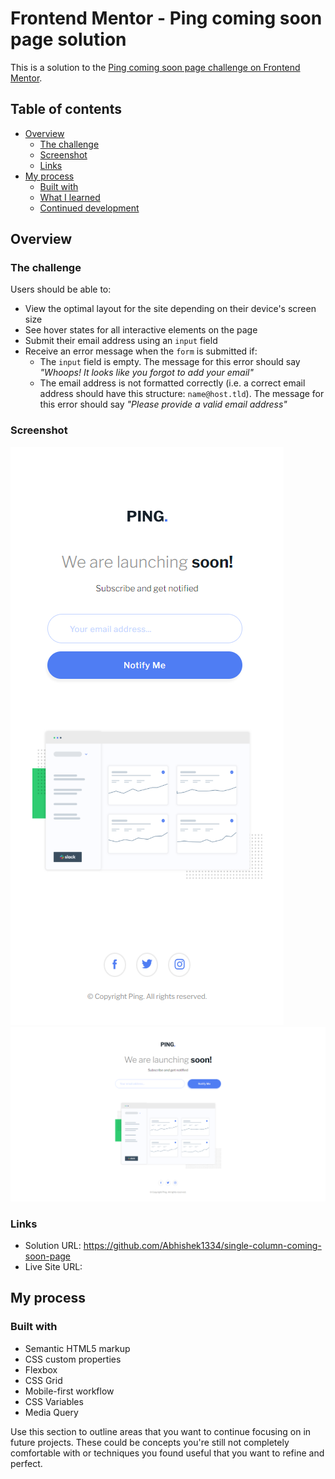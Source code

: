 # Frontend Mentor - Ping coming soon page solution

This is a solution to the [Ping coming soon page challenge on Frontend Mentor](https://www.frontendmentor.io/challenges/ping-single-column-coming-soon-page-5cadd051fec04111f7b848da).

## Table of contents

- [Overview](#overview)
  - [The challenge](#the-challenge)
  - [Screenshot](#screenshot)
  - [Links](#links)
- [My process](#my-process)
  - [Built with](#built-with)
  - [What I learned](#what-i-learned)
  - [Continued development](#continued-development)

## Overview

### The challenge

Users should be able to:

- View the optimal layout for the site depending on their device's screen size
- See hover states for all interactive elements on the page
- Submit their email address using an `input` field
- Receive an error message when the `form` is submitted if:
	- The `input` field is empty. The message for this error should say *"Whoops! It looks like you forgot to add your email"*
	- The email address is not formatted correctly (i.e. a correct email address should have this structure: `name@host.tld`). The message for this error should say *"Please provide a valid email address"*

### Screenshot
<img src="https://github.com/Abhishek1334/single-column-coming-soon-page/blob/master/mobile-view.png" alt="mobile-view">
<img src="https://github.com/Abhishek1334/single-column-coming-soon-page/blob/master/desktop-view.png" alt="desktop-view">

### Links

- Solution URL: https://github.com/Abhishek1334/single-column-coming-soon-page
- Live Site URL: 

## My process

### Built with

- Semantic HTML5 markup
- CSS custom properties
- Flexbox
- CSS Grid
- Mobile-first workflow
- CSS Variables
- Media Query

Use this section to outline areas that you want to continue focusing on in future projects. These could be concepts you're still not completely comfortable with or techniques you found useful that you want to refine and perfect.



